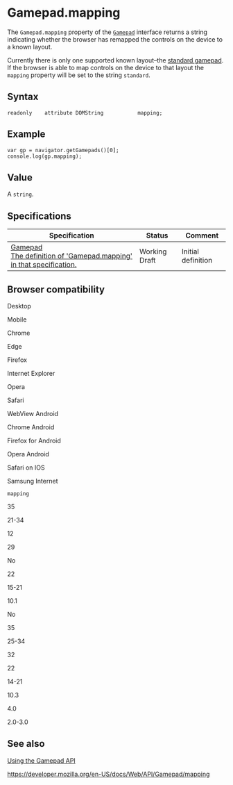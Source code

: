 Gamepad.mapping
===============

The `Gamepad.mapping` property of the [`Gamepad`](../gamepad) interface returns a string indicating whether the browser has remapped the controls on the device to a known layout.

Currently there is only one supported known layout–the [standard gamepad](https://dvcs.w3.org/hg/gamepad/raw-file/default/gamepad.html#remapping). If the browser is able to map controls on the device to that layout the `mapping` property will be set to the string `standard`.

Syntax
------

    readonly    attribute DOMString           mapping;

Example
-------

    var gp = navigator.getGamepads()[0];
    console.log(gp.mapping);

Value
-----

A <span class="page-not-created">`string`</span>.

Specifications
--------------

<table><thead><tr class="header"><th>Specification</th><th>Status</th><th>Comment</th></tr></thead><tbody><tr class="odd"><td><a href="https://w3c.github.io/gamepad/#dom-gamepad-mapping">Gamepad<br />
<span class="small">The definition of 'Gamepad.mapping' in that specification.</span></a></td><td><span class="spec-wd">Working Draft</span></td><td>Initial definition</td></tr></tbody></table>

Browser compatibility
---------------------

Desktop

Mobile

Chrome

Edge

Firefox

Internet Explorer

Opera

Safari

WebView Android

Chrome Android

Firefox for Android

Opera Android

Safari on IOS

Samsung Internet

`mapping`

35

21-34

12

29

No

22

15-21

10.1

No

35

25-34

32

22

14-21

10.3

4.0

2.0-3.0

See also
--------

[Using the Gamepad API](../gamepad_api/using_the_gamepad_api)

<a href="https://developer.mozilla.org/en-US/docs/Web/API/Gamepad/mapping" class="_attribution-link">https://developer.mozilla.org/en-US/docs/Web/API/Gamepad/mapping</a>
